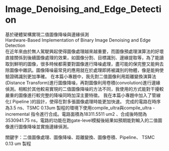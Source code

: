 # Image_Denoising_and_Edge_Detection
基於硬體架構實現二值圖像降噪與邊緣偵測 \
Hardware-Based Implementation of Binary Image Denoising and Edge Detection \
在近年來由於無人駕駛興起使得圖像處理越來越重要，而圖像預處理演算法的好壞直接關係到後續圖像處理的效果，如圖像分割、目標識別、邊緣提取等，為了能讀取到鮮明的圖像，很多時候都需要對圖像進行降噪處理，盡可能的保完整又能夠去除圖像中雜訊。圖像降噪最常見的應用就在於處理即將被識別的物體，像是能夠使驗證碼識別更加準確。
在本篇小專題中，我先對二值圖像利用距離變換演算法(Distance Transform)進行圖像降噪，再對圖像利用卷積(convolution)進行邊緣偵測。相較於其他較易實現的二值圖像降噪的方法不同，我使用的方式能對干擾較嚴重的圖像進行較完整的降噪同時加深主要特徵。
我在本篇小專題中加入了管線化( Pipeline )的設計，使得在對多張圖像處理時能更加快速。
完成的電路在時序為3.5 ns、TSMC 0.13um 製程的環境下使用compile_ultra與compile_ultra -incremental 指令進行合成。電路面積為18311.5511 um2 、合成後時間為3530941.75 ns，電路的功能在跑gate-level模擬後結果如預期能對輸入的二值圖像進行圖像降噪並實施邊緣偵測。

關鍵字：二值圖像處理、圖像降噪、距離變換、圖像卷積、Pipeline、
TSMC 0.13 um 製程


